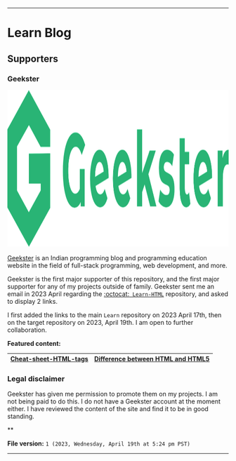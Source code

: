 
***

# Learn Blog

## Supporters

### Geekster

<!-- ![GeeksterLogo.png](/Graphics/Supporters/G/Geekster/GeeksterLogo.png) !-->

<img alt="Geekster logo failed to load. Click/tap here to attempt to view it" src="/Graphics/Supporters/G/Geekster/GeeksterLogo.png" width="1600" height="357" href="https://www.geekster.in">

[Geekster](https://www.geekster.in/) is an Indian programming blog and programming education website in the field of full-stack programming, web development, and more.

Geekster is the first major supporter of this repository, and the first major supporter for any of my projects outside of family. Geekster sent me an email in 2023 April regarding the [:octocat:` Learn-HTML`](https://github.com/seanpm2001/Learn-HTML/) repository, and asked to display 2 links.

I first added the links to the main `Learn` repository on 2023 April 17th, then on the target repository on 2023, April 19th. I am open to further collaboration.

**Featured content:**

| [Cheat-sheet-HTML-tags](https://blog.geekster.in/cheat-sheet-html-tags/) | [Difference between HTML and HTML5](https://blog.geekster.in/difference-between-html-and-html5/) |
|---|---|

### Legal disclaimer

Geekster has given me permission to promote them on my projects. I am not being paid to do this. I do not have a Geekster account at the moment either. I have reviewed the content of the site and find it to be in good standing.

**

**File version:** `1 (2023, Wednesday, April 19th at 5:24 pm PST)`

***
